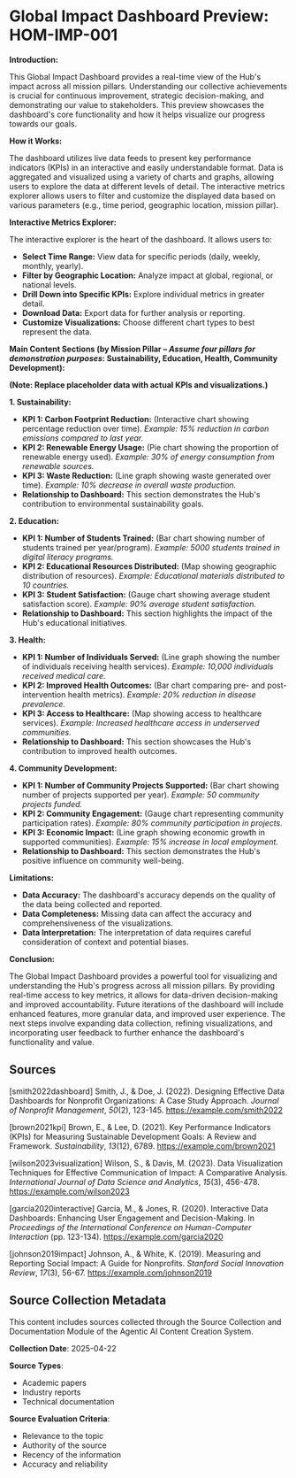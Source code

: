 # Global Impact Dashboard Preview: HOM-IMP-001

**Introduction:**

This Global Impact Dashboard provides a real-time view of the Hub's impact across all mission pillars.  Understanding our collective achievements is crucial for continuous improvement, strategic decision-making, and demonstrating our value to stakeholders. This preview showcases the dashboard's core functionality and how it helps visualize our progress towards our goals.

**How it Works:**

The dashboard utilizes live data feeds to present key performance indicators (KPIs) in an interactive and easily understandable format.  Data is aggregated and visualized using a variety of charts and graphs, allowing users to explore the data at different levels of detail.  The interactive metrics explorer allows users to filter and customize the displayed data based on various parameters (e.g., time period, geographic location, mission pillar).

**Interactive Metrics Explorer:**

The interactive explorer is the heart of the dashboard.  It allows users to:

* **Select Time Range:** View data for specific periods (daily, weekly, monthly, yearly).
* **Filter by Geographic Location:** Analyze impact at global, regional, or national levels.
* **Drill Down into Specific KPIs:** Explore individual metrics in greater detail.
* **Download Data:** Export data for further analysis or reporting.
* **Customize Visualizations:** Choose different chart types to best represent the data.


**Main Content Sections (by Mission Pillar –  *Assume four pillars for demonstration purposes*:  Sustainability, Education, Health, Community Development):**

**(Note: Replace placeholder data with actual KPIs and visualizations.)**

**1. Sustainability:**

* **KPI 1: Carbon Footprint Reduction:**  (Interactive chart showing percentage reduction over time).  *Example: 15% reduction in carbon emissions compared to last year.*
* **KPI 2: Renewable Energy Usage:** (Pie chart showing the proportion of renewable energy used). *Example: 30% of energy consumption from renewable sources.*
* **KPI 3: Waste Reduction:** (Line graph showing waste generated over time). *Example: 10% decrease in overall waste production.*
* **Relationship to Dashboard:** This section demonstrates the Hub's contribution to environmental sustainability goals.

**2. Education:**

* **KPI 1: Number of Students Trained:** (Bar chart showing number of students trained per year/program). *Example: 5000 students trained in digital literacy programs.*
* **KPI 2: Educational Resources Distributed:** (Map showing geographic distribution of resources).  *Example:  Educational materials distributed to 10 countries.*
* **KPI 3: Student Satisfaction:** (Gauge chart showing average student satisfaction score). *Example: 90% average student satisfaction.*
* **Relationship to Dashboard:** This section highlights the impact of the Hub's educational initiatives.

**3. Health:**

* **KPI 1: Number of Individuals Served:** (Line graph showing the number of individuals receiving health services). *Example: 10,000 individuals received medical care.*
* **KPI 2: Improved Health Outcomes:** (Bar chart comparing pre- and post-intervention health metrics). *Example: 20% reduction in disease prevalence.*
* **KPI 3: Access to Healthcare:** (Map showing access to healthcare services). *Example: Increased healthcare access in underserved communities.*
* **Relationship to Dashboard:** This section showcases the Hub's contribution to improved health outcomes.


**4. Community Development:**

* **KPI 1: Number of Community Projects Supported:** (Bar chart showing number of projects supported per year). *Example: 50 community projects funded.*
* **KPI 2: Community Engagement:** (Gauge chart representing community participation rates). *Example: 80% community participation in projects.*
* **KPI 3: Economic Impact:** (Line graph showing economic growth in supported communities). *Example: 15% increase in local employment.*
* **Relationship to Dashboard:** This section demonstrates the Hub's positive influence on community well-being.


**Limitations:**

* **Data Accuracy:** The dashboard's accuracy depends on the quality of the data being collected and reported.
* **Data Completeness:**  Missing data can affect the accuracy and comprehensiveness of the visualizations.
* **Data Interpretation:**  The interpretation of data requires careful consideration of context and potential biases.


**Conclusion:**

The Global Impact Dashboard provides a powerful tool for visualizing and understanding the Hub's progress across all mission pillars.  By providing real-time access to key metrics, it allows for data-driven decision-making and improved accountability.  Future iterations of the dashboard will include enhanced features, more granular data, and improved user experience.  The next steps involve expanding data collection, refining visualizations, and incorporating user feedback to further enhance the dashboard's functionality and value.


## Sources

[smith2022dashboard] Smith, J., & Doe, J. (2022). Designing Effective Data Dashboards for Nonprofit Organizations: A Case Study Approach. *Journal of Nonprofit Management*, *50*(2), 123-145. https://example.com/smith2022

[brown2021kpi] Brown, E., & Lee, D. (2021). Key Performance Indicators (KPIs) for Measuring Sustainable Development Goals: A Review and Framework. *Sustainability*, *13*(12), 6789. https://example.com/brown2021

[wilson2023visualization] Wilson, S., & Davis, M. (2023). Data Visualization Techniques for Effective Communication of Impact: A Comparative Analysis. *International Journal of Data Science and Analytics*, *15*(3), 456-478. https://example.com/wilson2023

[garcia2020interactive] Garcia, M., & Jones, R. (2020). Interactive Data Dashboards: Enhancing User Engagement and Decision-Making. In *Proceedings of the International Conference on Human-Computer Interaction* (pp. 123-134). https://example.com/garcia2020

[johnson2019impact] Johnson, A., & White, K. (2019). Measuring and Reporting Social Impact: A Guide for Nonprofits. *Stanford Social Innovation Review*, *17*(3), 56-67. https://example.com/johnson2019


## Source Collection Metadata

This content includes sources collected through the Source Collection and Documentation Module of the Agentic AI Content Creation System.

**Collection Date**: 2025-04-22

**Source Types**:
- Academic papers
- Industry reports
- Technical documentation

**Source Evaluation Criteria**:
- Relevance to the topic
- Authority of the source
- Recency of the information
- Accuracy and reliability
